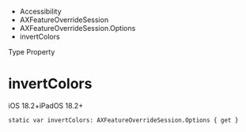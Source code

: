 

- Accessibility
- AXFeatureOverrideSession
- AXFeatureOverrideSession.Options
-  invertColors 

Type Property

# invertColors

iOS 18.2+iPadOS 18.2+

``` source
static var invertColors: AXFeatureOverrideSession.Options { get }
```

